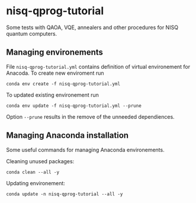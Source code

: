 # nisq-qprog-tutorial
Some tests with QAOA, VQE, annealers and other procedures for NISQ quantum computers.


## Managing environements

File `nisq-qprog-tutorial.yml` contains definition of virtual environement for Anacoda. To create new enviroment run

    conda env create -f nisq-qprog-tutorial.yml
  
To updated existing environement run
    
    conda env update -f nisq-qprog-tutorial.yml --prune
 
Option `--prune` results in the remove of the unneeded dependiences.

## Managing Anaconda installation

Some useful commands for managing Anaconda environements.

Cleaning unused packages:

    conda clean --all -y
    
Updating environement:

    conda update -n nisq-qprog-tutorial --all -y
